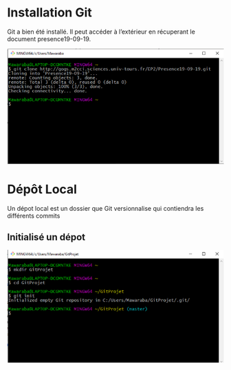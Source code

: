 # Installation Git
Git a bien été installé. 
Il peut accéder à l’extérieur en récuperant le document presence19-09-19.

![](Installation_Git.png)


# Dépôt Local
Un dépot local est un dossier que Git versionnalise qui contiendra les différents commits

## Initialisé un dépot

![](dépot_local.png)

